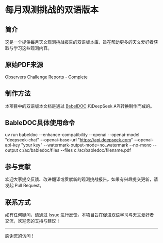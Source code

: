# 每月观测挑战的双语版本

## 简介
这是一个提供每月天文观测挑战报告的双语版本库，旨在帮助更多的天文爱好者获取与学习这些观测内容。

## 原始PDF来源
[Observers Challenge Reports - Complete](https://rogerivester.com/category/observers-challenge-reports-complete/)

## 制作方法
本项目中的双语版本文档是通过 [BabelDOC](https://github.com/funstory-ai/BabelDOC) 和DeepSeek API转换制作而成的。

## BableDOC具体使用命令
uv run babeldoc --enhance-compatibility --openai --openai-model "deepseek-chat" --openai-base-url "https://api.deepseek.com" --openai-api-key "your key"  --watermark-output-mode=no_watermark  --no-mono  --output c:/ac/babledoc/files --files c:/ac/babledoc/filename.pdf 


## 参与贡献
欢迎大家提交反馈、改进翻译或贡献新的观测挑战报告。如果有兴趣提交更新，请发起 Pull Request。

## 联系方式
如有任何疑问，请通过 Issue 进行反馈。本项目旨在促进双语学习与天文爱好者交流，欢迎您的支持与建议！

---
感谢您的访问！